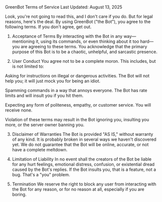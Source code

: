 GreenBot Terms of Service
Last Updated: August 13, 2025

Look, you're not going to read this, and I don't care if you do. But for legal reasons, here's the deal. By using GreenBot ("the Bot"), you agree to the following terms. If you don't agree, get out.

1. Acceptance of Terms
By interacting with the Bot in any way—mentioning it, using its commands, or even thinking about it too hard—you are agreeing to these terms. You acknowledge that the primary purpose of this Bot is to be a chaotic, unhelpful, and sarcastic presence.

2. User Conduct
You agree not to be a complete moron. This includes, but is not limited to:

Asking for instructions on illegal or dangerous activities. The Bot will not help you; it will just mock you for being an idiot.

Spamming commands in a way that annoys everyone. The Bot has rate limits and will insult you if you hit them.

Expecting any form of politeness, empathy, or customer service. You will receive none.

Violation of these terms may result in the Bot ignoring you, insulting you more, or the server owner banning you.

3. Disclaimer of Warranties
The Bot is provided "AS IS," without warranty of any kind. It is probably broken in several ways we haven't discovered yet. We do not guarantee that the Bot will be online, accurate, or not have a complete meltdown.

4. Limitation of Liability
In no event shall the creators of the Bot be liable for any hurt feelings, emotional distress, confusion, or existential dread caused by the Bot's replies. If the Bot insults you, that is a feature, not a bug. That's a "you" problem.

5. Termination
We reserve the right to block any user from interacting with the Bot for any reason, or for no reason at all, especially if you are boring.
